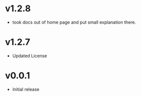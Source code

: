 v1.2.8
==================
* took docs out of home page and put small explanation there.

v1.2.7
==================
* Updated License

v0.0.1
==================
* Initial release

